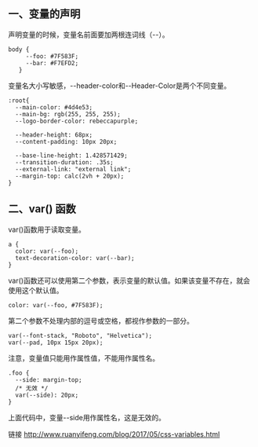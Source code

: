 ## 一、变量的声明
声明变量的时候，变量名前面要加两根连词线（--）。
```
body {
     --foo: #7F583F;
     --bar: #F7EFD2;
   }
```
变量名大小写敏感，--header-color和--Header-Color是两个不同变量。
```$xslt
:root{
  --main-color: #4d4e53;
  --main-bg: rgb(255, 255, 255);
  --logo-border-color: rebeccapurple;

  --header-height: 68px;
  --content-padding: 10px 20px;

  --base-line-height: 1.428571429;
  --transition-duration: .35s;
  --external-link: "external link";
  --margin-top: calc(2vh + 20px);
}
```
## 二、var() 函数
var()函数用于读取变量。
```$xslt
a {
  color: var(--foo);
  text-decoration-color: var(--bar);
}
```
var()函数还可以使用第二个参数，表示变量的默认值。如果该变量不存在，就会使用这个默认值。
```$xslt
color: var(--foo, #7F583F);
```
第二个参数不处理内部的逗号或空格，都视作参数的一部分。
````$xslt
var(--font-stack, "Roboto", "Helvetica");
var(--pad, 10px 15px 20px);
````
注意，变量值只能用作属性值，不能用作属性名。
```$xslt
.foo {
  --side: margin-top;
  /* 无效 */
  var(--side): 20px;
}
```
上面代码中，变量--side用作属性名，这是无效的。

链接 http://www.ruanyifeng.com/blog/2017/05/css-variables.html
